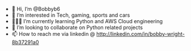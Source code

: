 - 👋 Hi, I’m @Bobbyb6
- 👀 I’m interested in Tech, gaming, sports and cars
- 👨🏽‍💻 I’m currently learning Python and AWS Cloud engineering
- 🤝 I’m looking to collaborate on Python related projects
- 📫 How to reach me via linkedin @ http://linkedin.com/in/bobby-wright-8b37291a0 

<!---
Bobbyb6/Bobbyb6 is a ✨ special ✨ repository because its `README.md` (this file) appears on your GitHub profile.
You can click the Preview link to take a look at your changes.
--->
